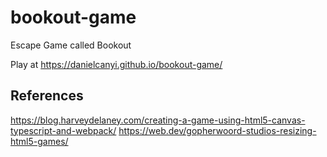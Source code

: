 # bookout-game
Escape Game called Bookout

Play at <https://danielcanyi.github.io/bookout-game/>

## References
<https://blog.harveydelaney.com/creating-a-game-using-html5-canvas-typescript-and-webpack/>
<https://web.dev/gopherwoord-studios-resizing-html5-games/>
